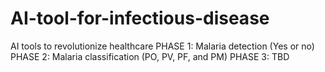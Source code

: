 # AI-tool-for-infectious-disease
AI tools to revolutionize healthcare
PHASE 1:
Malaria detection (Yes or no)
PHASE 2:
Malaria classification (PO, PV, PF, and PM)
PHASE 3:
TBD
